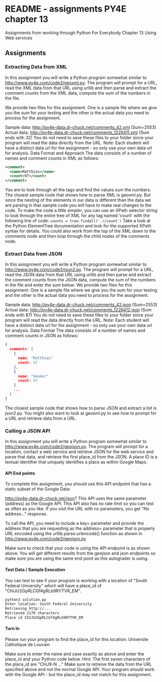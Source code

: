 # README - assignments PY4E chapter 13

Assignments from working through Python For Everybody Chapter 13 Using Web services

## Assignments 

### Extracting Data from XML

In this assignment you will write a Python program somewhat similar to http://www.py4e.com/code3/geoxml.py. The program will prompt for a URL, read the XML data from that URL using urllib and then parse and extract the comment counts from the XML data, compute the sum of the numbers in the file.

We provide two files for this assignment. One is a sample file where we give you the sum for your testing and the other is the actual data you need to process for the assignment.

Sample data: http://py4e-data.dr-chuck.net/comments_42.xml (Sum=2553)
Actual data: http://py4e-data.dr-chuck.net/comments_1226411.xml (Sum ends with 32)
You do not need to save these files to your folder since your program will read the data directly from the URL. Note: Each student will have a distinct data url for the assignment - so only use your own data url for analysis.
Data Format and Approach
The data consists of a number of names and comment counts in XML as follows:

``` xml
<comment>
  <name>Matthias</name>
  <count>97</count>
</comment>


```
You are to look through all the <comment> tags and find the <count> values sum the numbers. The closest sample code that shows how to parse XML is geoxml.py. But since the nesting of the elements in our data is different than the data we are parsing in that sample code you will have to make real changes to the code.
To make the code a little simpler, you can use an XPath selector string to look through the entire tree of XML for any tag named 'count' with the following line of code:
`counts = tree.findall('.//count')`
Take a look at the Python ElementTree documentation and look for the supported XPath syntax for details. You could also work from the top of the XML down to the comments node and then loop through the child nodes of the comments node.

### Extract Data from JSON

In this assignment you will write a Python program somewhat similar to http://www.py4e.com/code3/json2.py. The program will prompt for a URL, read the JSON data from that URL using urllib and then parse and extract the comment counts from the JSON data, compute the sum of the numbers in the file and enter the sum below:
We provide two files for this assignment. One is a sample file where we give you the sum for your testing and the other is the actual data you need to process for the assignment.

Sample data: http://py4e-data.dr-chuck.net/comments_42.json (Sum=2553)
Actual data: http://py4e-data.dr-chuck.net/comments_1226412.json (Sum ends with 87)
You do not need to save these files to your folder since your program will read the data directly from the URL. Note: Each student will have a distinct data url for the assignment - so only use your own data url for analysis.
Data Format
The data consists of a number of names and comment counts in JSON as follows:

``` json
{
  comments: [
    {
      name: "Matthias"
      count: 97
    },
    {
      name: "Geomer"
      count: 97
    }
    ...
  ]
}
```
The closest sample code that shows how to parse JSON and extract a list is json2.py. You might also want to look at geoxml.py to see how to prompt for a URL and retrieve data from a URL.

### Calling a JSON API 

In this assignment you will write a Python program somewhat similar to http://www.py4e.com/code3/geojson.py. The program will prompt for a location, contact a web service and retrieve JSON for the web service and parse that data, and retrieve the first place_id from the JSON. A place ID is a textual identifier that uniquely identifies a place as within Google Maps.

#### API End points

To complete this assignment, you should use this API endpoint that has a static subset of the Google Data:

http://py4e-data.dr-chuck.net/json?
This API uses the same parameter (address) as the Google API. This API also has no rate limit so you can test as often as you like. If you visit the URL with no parameters, you get "No address..." response.

To call the API, you need to include a key= parameter and provide the address that you are requesting as the address= parameter that is properly URL encoded using the urllib.parse.urlencode() function as shown in http://www.py4e.com/code3/geojson.py

Make sure to check that your code is using the API endpoint is as shown above. You will get different results from the geojson and json endpoints so make sure you are using the same end point as this autograder is using.

#### Test Data / Sample Execution

You can test to see if your program is working with a location of "South Federal University" which will have a place_id of "ChIJU2GpRLCGf4gRLb9RYTVR_EM".

``` sh
python3 solution.py
Enter location: South Federal University
Retrieving http://...
Retrieved 2179 characters
Place id ChIJU2GpRLCGf4gRLb9RYTVR_EM
```

#### Turn In

Please run your program to find the place_id for this location: Universite Catholique de Louvain

Make sure to enter the name and case exactly as above and enter the place_id and your Python code below. Hint: The first seven characters of the place_id are "ChIJ9-N ..."
Make sure to retreive the data from the URL specified above and not the normal Google API. Your program should work with the Google API - but the place_id may not match for this assignment.
